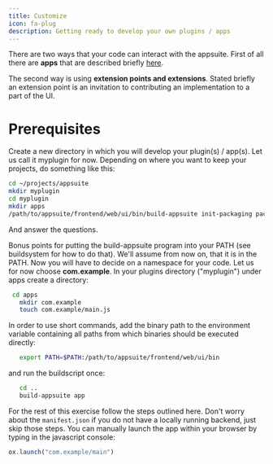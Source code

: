 ```yaml
---
title: Customize
icon: fa-plug
description: Getting ready to develop your own plugins / apps
---
```


There are two ways that your code can interact with the appsuite.
First of all there are __apps__ that are described briefly [here](/ui/customize/app/first-app.html).


The second way is using __extension points and extensions__. 
Stated briefly an extension point is an invitation to contributing an implementation to a part of the UI.

# Prerequisites

Create a new directory in which you will develop your plugin(s) / app(s). 
Let us call it myplugin for now. 
Depending on where you want to keep your projects, do something like this:


```bash
cd ~/projects/appsuite
mkdir myplugin
cd myplugin
mkdir apps
/path/to/appsuite/frontend/web/ui/bin/build-appsuite init-packaging package=myplugin
```

And answer the questions.

Bonus points for putting the build-appsuite program into your PATH (see buildsystem for how to do that).
We'll assume from now on, that it is in the PATH. Now you will have to decide on a namespace for your code.
Let us for now choose __com.example__.
In your plugins directory ("myplugin") under apps create a directory:


```bash
 cd apps
   mkdir com.example
   touch com.example/main.js
```

In order to use short commands, add the binary path to the environment variable containing all paths from which binaries should be executed directly:


```bash
   export PATH=$PATH:/path/to/appsuite/frontend/web/ui/bin
```

and run the buildscript once:

```bash
   cd ..
   build-appsuite app
```

For the rest of this exercise follow the steps outlined here.
Don't worry about the ``manifest.json`` if you do not have a locally running backend, just skip those steps.
You can manually launch the app within your browser by typing in the javascript console:


```javascript
ox.launch("com.example/main")
```
